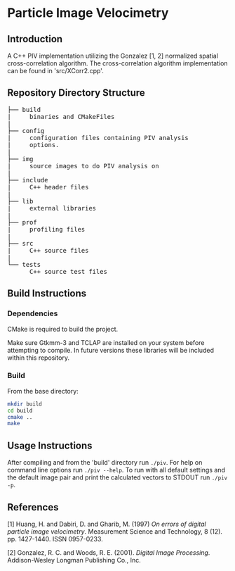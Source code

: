 # <NAME>Particle Image Velocimetry

## Introduction
A C++ PIV implementation utilizing the Gonzalez [1, 2] normalized spatial cross-correlation algorithm. The cross-correlation algorithm implementation can be found in 'src/XCorr2.cpp'. 

## Repository Directory Structure
<pre>
├── build
|     binaries and CMakeFiles
|
├── config
|     configuration files containing PIV analysis
|     options.
|
├── img
|     source images to do PIV analysis on
|
├── include
|     C++ header files
|
├── lib
|     external libraries
|
├── prof
|     profiling files
|
├── src
|     C++ source files
|
└── tests
      C++ source test files
</pre>

## Build Instructions
### Dependencies
CMake is required to build the project. 

Make sure Gtkmm-3 and TCLAP are installed on your system before attempting to compile. In future versions these libraries will be included within this repository. 

### Build
From the base directory:
```bash
mkdir build
cd build
cmake ..
make
```

## Usage Instructions
After compiling and from the 'build' directory run `./piv`. For help on command line options run `./piv --help`. To run with all default settings and the default image pair and print the calculated vectors to STDOUT run `./piv -p`. 

## References
[1] Huang, H. and Dabiri, D. and Gharib, M. (1997) *On errors of digital particle image velocimetry*. Measurement Science and Technology, 8 (12). pp. 1427-1440. ISSN 0957-0233.

[2] Gonzalez, R. C. and Woods, R. E. (2001). *Digital Image Processing*. Addison-Wesley Longman Publishing Co., Inc.
